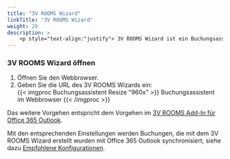 ```yaml
---
title: "3V ROOMS Wizard"
linkTitle: "3V ROOMS Wizard"
weight: 20
description: > 
    <p style="text-align:"justify"> 3V ROOMS Wizard ist ein Buchungsassistent, der eine vereinfachte Buchung von Ressourcen über den Webbrowser ermöglicht. Er ist auch für mobile Endgeräte (Tablet, Smartphone, ...) geeignet. </p>
---
```

### 3V ROOMS Wizard öffnen

1. Öffnen Sie den Webbrowser.
2. Geben Sie die URL des 3V ROOMS Wizards ein: </br>
   <!-- Wie lautet die URL? -->
    {{< imgproc Buchungsassistent Resize "960x" >}} Buchungsassistent im Webbrowser {{< /imgproc >}}

Das weitere Vorgehen entspricht dem Vorgehen im [3V ROOMS Add-In für Office 365 Outlook](/3vrooms-module/3vrooms_addin_o365outlook/).

Mit den entsprechenden Einstellungen werden Buchungen, die mit dem 3V ROOMS Wizard erstellt wurden mit Office 365 Outlook synchronisiert, siehe dazu [Empfohlene Konfigurationen](/3vrooms-module/addin-wizard_konfigurieren/).
